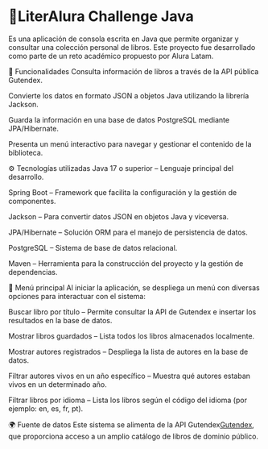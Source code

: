 # 📖LiterAlura Challenge Java
 Es una aplicación de consola escrita en Java que permite organizar y consultar una colección personal de libros. Este proyecto fue desarrollado como parte de un reto académico propuesto por Alura Latam.

🚀 Funcionalidades
Consulta información de libros a través de la API pública Gutendex.

Convierte los datos en formato JSON a objetos Java utilizando la librería Jackson.

Guarda la información en una base de datos PostgreSQL mediante JPA/Hibernate.

Presenta un menú interactivo para navegar y gestionar el contenido de la biblioteca.

⚙️ Tecnologías utilizadas
Java 17 o superior – Lenguaje principal del desarrollo.

Spring Boot – Framework que facilita la configuración y la gestión de componentes.

Jackson – Para convertir datos JSON en objetos Java y viceversa.

JPA/Hibernate – Solución ORM para el manejo de persistencia de datos.

PostgreSQL – Sistema de base de datos relacional.

Maven – Herramienta para la construcción del proyecto y la gestión de dependencias.

🧭 Menú principal
Al iniciar la aplicación, se despliega un menú con diversas opciones para interactuar con el sistema:

Buscar libro por título – Permite consultar la API de Gutendex e insertar los resultados en la base de datos.

Mostrar libros guardados – Lista todos los libros almacenados localmente.

Mostrar autores registrados – Despliega la lista de autores en la base de datos.

Filtrar autores vivos en un año específico – Muestra qué autores estaban vivos en un determinado año.

Filtrar libros por idioma – Lista los libros según el código del idioma (por ejemplo: en, es, fr, pt).

🌍 Fuente de datos
Este sistema se alimenta de la API Gutendex[Gutendex](https://gutendex.com/), que proporciona acceso a un amplio catálogo de libros de dominio público.
